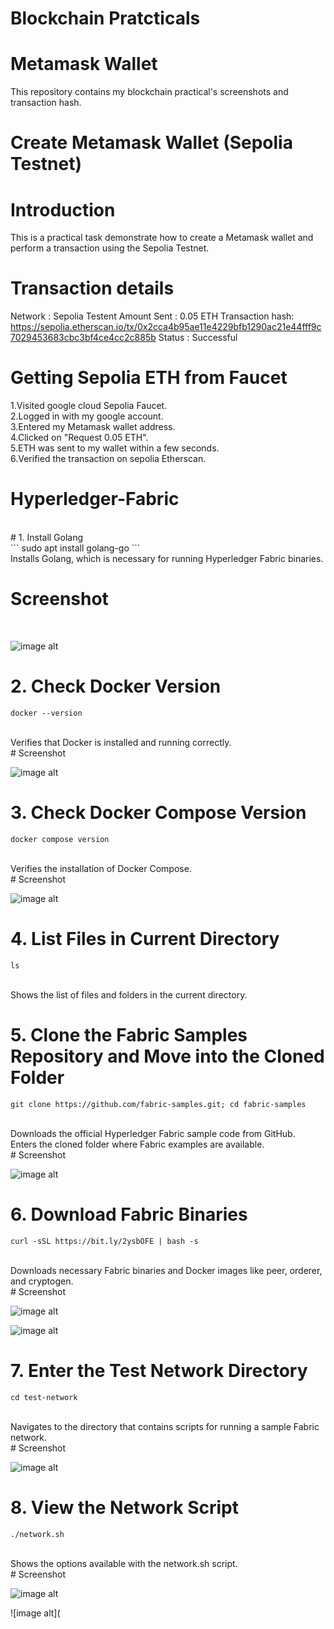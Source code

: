 # Blockchain Pratcticals
# Metamask Wallet 
This repository contains my blockchain practical's screenshots and transaction hash.

# Create Metamask Wallet (Sepolia Testnet)
 # Introduction
This is a practical task demonstrate how to create a Metamask wallet and perform a transaction using the Sepolia Testnet.

# Transaction details
Network : Sepolia Testent Amount Sent : 0.05 ETH Transaction hash:<br>
https://sepolia.etherscan.io/tx/0x2cca4b95ae11e4229bfb1290ac21e44fff9c7029453683cbc3bf4ce4cc2c885b Status : Successful

# Getting Sepolia ETH from Faucet
1.Visited google cloud Sepolia Faucet. <br>
2.Logged in with my google account. <br>
3.Entered my Metamask wallet address.<br>
4.Clicked on "Request 0.05 ETH".<br>
5.ETH was sent to my wallet within a few seconds.<br>
6.Verified the transaction on sepolia Etherscan.<br>



# Hyperledger-Fabric
<br>
# 1. Install Golang <br>
```
sudo apt install golang-go
```
<br>
Installs Golang, which is necessary for running Hyperledger Fabric binaries.
<br>

# Screenshot
<br>

![image alt](https://github.com/Suraj64139/Introduction-to-Blockchain/blob/3fe434e77a455a2f1d89afd574cc2efb9937357d/Screenshot%202025-04-14%20165201.png)



# 2. Check Docker Version
```
docker --version
```
<br>
Verifies that Docker is installed and running correctly.
<br>
# Screenshot
<br>

![image alt](https://github.com/Suraj64139/Introduction-to-Blockchain/blob/fad6e939efb493a5dfa73b8162baf19620e55dbe/Screenshot%202025-04-14%20165256.png)


# 3. Check Docker Compose Version
```
docker compose version
```
<br>
Verifies the installation of Docker Compose.
<br>
# Screenshot

![image alt](https://github.com/Suraj64139/Introduction-to-Blockchain/blob/f0e7030e2934003edd227856f12738ef5f78c4f6/Screenshot%202025-04-14%20165406.png)


# 4. List Files in Current Directory
```
ls
```
<br>
Shows the list of files and folders in the current directory.

# 5. Clone the Fabric Samples Repository and Move into the Cloned Folder
```
git clone https://github.com/fabric-samples.git; cd fabric-samples
```
<br>
Downloads the official Hyperledger Fabric sample code from GitHub.
<br>
Enters the cloned folder where Fabric examples are available.
<br>
# Screenshot

![image alt](https://github.com/Suraj64139/Introduction-to-Blockchain/blob/a412e11ccf757b0f3b822865b25107a96a146c2c/Screenshot%202025-04-14%20165816.png)



# 6. Download Fabric Binaries
```
curl -sSL https://bit.ly/2ysbOFE | bash -s
```
<br>
Downloads necessary Fabric binaries and Docker images like peer, orderer, and cryptogen.
<br>
# Screenshot


![image alt](https://github.com/Suraj64139/Introduction-to-Blockchain/blob/ca0f84356a691dc6682a0bc77347ffdfe86e14eb/Screenshot%202025-04-14%20165931.png)
<br>

![image alt](https://github.com/Suraj64139/Introduction-to-Blockchain/blob/2337089bd13809a3d510b910077ad7ecb3ce270c/Screenshot%202025-04-14%20165957.png)


# 7. Enter the Test Network Directory
```
cd test-network
```
<br>
Navigates to the directory that contains scripts for running a sample Fabric network.
<br>
# Screenshot


![image alt](https://github.com/Suraj64139/Introduction-to-Blockchain/blob/3c5672e4da437766ad0b846cb3cfa0b02061a965/Screenshot%202025-04-14%20170312.png)


# 8. View the Network Script
```
./network.sh
```
<br>
Shows the options available with the network.sh script.
<br>
# Screenshot

![image alt](https://github.com/Suraj64139/Introduction-to-Blockchain/blob/5a4cb5c56549fe0e8ded50e1e58ee57e020eaa2c/Screenshot%202025-04-14%20170340.png)
<br>


![image alt](





